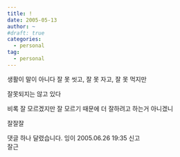 ```yaml
---
title: !
date: 2005-05-13
author: ~
#draft: true
categories:
  - personal
tag:
  - personal
---
```




생활이 말이 아니다
잘 못 씻고, 잘 못 자고, 잘 못 먹지만

잘못되지는 않고 있다

비록 잘 모르겠지만
잘 모르기 때문에 더 잘하려고 하는거 아니겠니

잘잘잘


 댓글 하나 달렸습니다.
 잉이 2005.06.26 19:35 신고   
잘근





